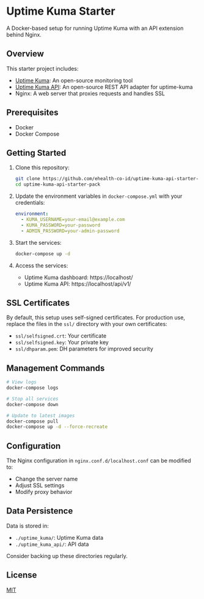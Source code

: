 # Uptime Kuma Starter

A Docker-based setup for running Uptime Kuma with an API extension behind Nginx.

## Overview

This starter project includes:

- [Uptime Kuma](https://github.com/louislam/uptime-kuma): An open-source monitoring tool
- [Uptime Kuma API](https://github.com/MedAziz11/Uptime-Kuma-Web-API): An open-source REST API adapter for uptime-kuma
- Nginx: A web server that proxies requests and handles SSL

## Prerequisites

- Docker
- Docker Compose

## Getting Started

1. Clone this repository:
   ```bash
   git clone https://github.com/ehealth-co-id/uptime-kuma-api-starter-pack.git
   cd uptime-kuma-api-starter-pack
   ```

2. Update the environment variables in `docker-compose.yml` with your credentials:
   ```yaml
   environment:
     - KUMA_USERNAME=your-email@example.com
     - KUMA_PASSWORD=your-password
     - ADMIN_PASSWORD=your-admin-password
   ```

3. Start the services:
   ```bash
   docker-compose up -d
   ```

4. Access the services:
   - Uptime Kuma dashboard: https://localhost/
   - Uptime Kuma API: https://localhost/api/v1/

## SSL Certificates

By default, this setup uses self-signed certificates. For production use, replace the files in the `ssl/` directory with your own certificates:

- `ssl/selfsigned.crt`: Your certificate
- `ssl/selfsigned.key`: Your private key
- `ssl/dhparam.pem`: DH parameters for improved security

## Management Commands

```bash
# View logs
docker-compose logs

# Stop all services
docker-compose down

# Update to latest images
docker-compose pull
docker-compose up -d --force-recreate
```

## Configuration

The Nginx configuration in `nginx.conf.d/localhost.conf` can be modified to:
- Change the server name
- Adjust SSL settings
- Modify proxy behavior

## Data Persistence

Data is stored in:
- `./uptime_kuma/`: Uptime Kuma data
- `./uptime_kuma_api/`: API data

Consider backing up these directories regularly.

## License

[MIT](https://opensource.org/licenses/MIT)
